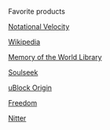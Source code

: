 Favorite products

<a href= "https://notational.net/"> Notational Velocity </a>

<a href= "https://www.wikipedia.org/"> Wikipedia </a>

<a href= "https://library.memoryoftheworld.org/"> Memory of the World Library </a>

<a href= "https://www.slsknet.org/news/"> Soulseek </a>

<a href= "https://ublockorigin.com/">uBlock Origin</a>

<a href= "https://freedom.to/">Freedom</a>

<a href= "https://nitter.net/">Nitter</a>
